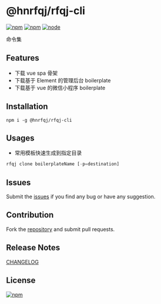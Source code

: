 @hnrfqj/rfqj-cli
==========================
[![npm](https://img.shields.io/npm/dm/@hnrfqj/rfqj-cli.svg)](https://www.npmjs.com/package/@hnrfqj/rfqj-cli)
[![npm](https://img.shields.io/npm/v/@hnrfqj/rfqj-cli.svg)](https://www.npmjs.com/package/@hnrfqj/rfqj-cli)
[![node](https://img.shields.io/node/v/@hnrfqj/rfqj-cli.svg)](https://www.npmjs.com/package/@hnrfqj/rfqj-cli)

命令集

## Features

* 下载 vue spa 骨架
* 下载基于 Element 的管理后台 boilerplate
* 下载基于 vue 的微信小程序 boilerplate

## Installation

```shell
npm i -g @hnrfqj/rfqj-cli
```

## Usages

* 常用模板快速生成到指定目录

```js
rfqj clone boilerplateName [-p=destination]
```

## Issues

Submit the [issues](https://github.com/hnrfqjTech/rfqj-cli/issues) if you find any bug or have any suggestion.

## Contribution

Fork the [repository](https://github.com/hnrfqjTech/rfqj-cli/pulls) and submit pull requests.

## Release Notes

[CHANGELOG](https://github.com/hnrfqjTech/rfqj-cli/CHANGELOG.md)

## License

[![npm](https://img.shields.io/npm/l/@hnrfqj/rfqj-cli.svg)]()

